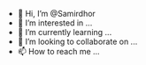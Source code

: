 - 👋 Hi, I’m @Samirdhor
- 👀 I’m interested in ...
- 🌱 I’m currently learning ...
- 💞️ I’m looking to collaborate on ...
- 📫 How to reach me ...

<!---
Samirdhor/Samirdhor is a ✨ special ✨ repository because its `README.md` (this file) appears on your GitHub profile.
You can click the Preview link to take a look at your changes.
--->
